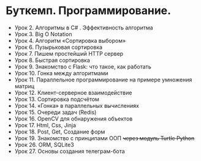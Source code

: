 # Буткемп. Программирование.

- Урок 2. Алгоритмы в C# . Эффективность алгоритма
- Урок 3. Big O Notation
- Урок 4. Алгоритм «Сортировка выбором»
- Урок 6. Пузырьковая сортировка
- Урок 7. Пишем простейший HTTP сервер
- Урок 8. Быстрая сортировка
- Урок 9. Знакомство с Flask: что такое, как работать
- Урок 10. Гонка между алгоритмами
- Урок 11. Параллельное программирование на примере умножения матриц
- Урок 12. Клиент-серверное взаимодействие
- Урок 13. Сортировка подсчётом
- Урок 14. «Гонка» в параллельных вычислениях
- Урок 15. Очереди задач (Redis)
- Урок 16. OpenCV для обнаружения объектов
- Урок 17. Html, Css, Jinja
- Урок 18. Post, Get, Создание форм
- Урок 19. Знакомство с принципами ООП ~~через модуль Turtle Python~~
- Урок 26. ORM, SQLite3
- Урок 27. Основы создания телеграм-бота
